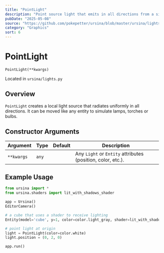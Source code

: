 ```yaml
---
title: "PointLight"
description: "Point source light that emits in all directions from a single point."
pubDate: "2025-05-08"
source: "https://github.com/pokepetter/ursina/blob/master/ursina/lights.py"
category: "Graphics"
sort: 6
---
```


# PointLight

`PointLight(**kwargs)`

Located in `ursina/lights.py`

## Overview

`PointLight` creates a local light source that radiates uniformly in all directions. It can be moved like any entity to simulate lamps, torches or bulbs.

## Constructor Arguments

| Argument   | Type    | Default | Description                                       |
|------------|---------|---------|---------------------------------------------------|
| `**kwargs` | `any`   |         | Any `Light` or `Entity` attributes (position, color, etc.). |

## Example Usage

```python
from ursina import *
from ursina.shaders import lit_with_shadows_shader

app = Ursina()
EditorCamera()

# a cube that uses a shader to receive lighting
Entity(model='cube', y=1, color=color.light_gray, shader=lit_with_shadows_shader)

# point light at origin
light = PointLight(color=color.white)
light.position = (0, 2, 0)

app.run()
```
